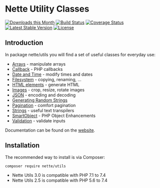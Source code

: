 Nette Utility Classes
=====================

[![Downloads this Month](https://img.shields.io/packagist/dm/nette/utils.svg)](https://packagist.org/packages/nette/utils)
[![Build Status](https://travis-ci.org/nette/utils.svg?branch=master)](https://travis-ci.org/nette/utils)
[![Coverage Status](https://coveralls.io/repos/github/nette/utils/badge.svg?branch=master)](https://coveralls.io/github/nette/utils?branch=master)
[![Latest Stable Version](https://poser.pugx.org/nette/utils/v/stable)](https://github.com/nette/utils/releases)
[![License](https://img.shields.io/badge/license-New%20BSD-blue.svg)](https://github.com/nette/utils/blob/master/license.md)


Introduction
------------

In package nette/utils you will find a set of useful classes for everyday use:

- [Arrays](https://doc.nette.org/arrays) - manipulate arrays
- [Callback](https://doc.nette.org/callback) - PHP callbacks
- [Date and Time](https://doc.nette.org/datetime) - modify times and dates
- [Filesystem](https://doc.nette.org/filesystem) - copying, renaming, …
- [HTML elements](https://doc.nette.org/html-elements) - generate HTML
- [Images](https://doc.nette.org/images) - crop, resize, rotate images
- [JSON](https://doc.nette.org/json) - encoding and decoding
- [Generating Random Strings](https://doc.nette.org/random)
- [Pagination](https://doc.nette.org/pagination) - comfort pagination
- [Strings](https://doc.nette.org/strings) - useful text transpilers
- [SmartObject](https://doc.nette.org/smartobject) - PHP Object Enhancements
- [Validation](https://doc.nette.org/validators) - validate inputs

Documentation can be found on the [website](https://doc.nette.org/utils).


Installation
------------

The recommended way to install is via Composer:

```
composer require nette/utils
```

- Nette Utils 3.0 is compatible with PHP 7.1 to 7.4
- Nette Utils 2.5 is compatible with PHP 5.6 to 7.4
